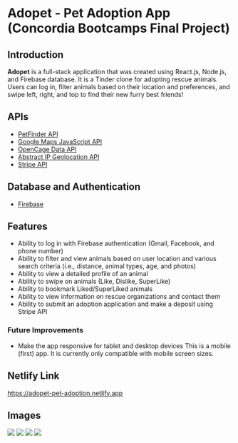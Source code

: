 # Adopet - Pet Adoption App (Concordia Bootcamps Final Project)

## Introduction

**Adopet** is a full-stack application that was created using React.js, Node.js, and Firebase database. It is a Tinder clone for adopting rescue animals. Users can log in, filter animals based on their location and preferences, and swipe left, right, and top to find their new furry best friends!

## APIs

- [PetFinder API](www.petfinder.com)
- [Google Maps JavaScript API](https://developers.google.com/maps)
- [OpenCage Data API](https://opencagedata.com/api)
- [Abstract IP Geolocation API](https://www.abstractapi.com/ip-geolocation-api)
- [Stripe API](https://stripe.com/docs/api)

## Database and Authentication

- [Firebase](https://firebase.google.com/)

## Features

- Ability to log in with Firebase authentication (Gmail, Facebook, and phone number)
- Ability to filter and view animals based on user location and various search criteria (i.e., distance, animal types, age, and photos)
- Ability to view a detailed profile of an animal
- Ability to swipe on animals (Like, Dislike, SuperLike)
- Ability to bookmark Liked/SuperLiked animals
- Ability to view information on rescue organizations and contact them
- Ability to submit an adoption application and make a deposit using Stripe API

### Future Improvements

- Make the app responsive for tablet and desktop devices
  This is a mobile (first) app. It is currently only compatible with mobile screen sizes.

## Netlify Link

https://adopet-pet-adoption.netlify.app

## Images

<img src="./client/src/assets/log-in.jpeg">
<img src="./client/src/assets/main.jpeg">
<img src="./client/src/assets/preference.jpeg">
<img src="./client/src/assets/bookmark.jpeg">

